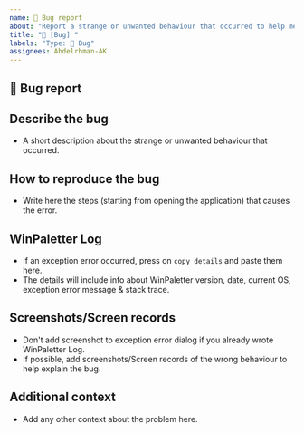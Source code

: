 ```yaml
---
name: 🐞 Bug report
about: "Report a strange or unwanted behaviour that occurred to help me improve WinPaletter."
title: "🐞 [Bug] "
labels: "Type: 🐞 Bug"
assignees: Abdelrhman-AK
---
```


## 🐞 Bug report

## **Describe the bug**
- A short description about the strange or unwanted behaviour that occurred.

## **How to reproduce the bug**
- Write here the steps (starting from opening the application) that causes the error.

## **WinPaletter Log**
- If an exception error occurred, press on `copy details` and paste them here. 
- The details will include info about WinPaletter version, date, current OS, exception error message & stack trace.

## **Screenshots/Screen records**
- Don't add screenshot to exception error dialog if you already wrote WinPaletter Log.
- If possible, add screenshots/Screen records of the wrong behaviour to help explain the bug.

## **Additional context**
- Add any other context about the problem here.
